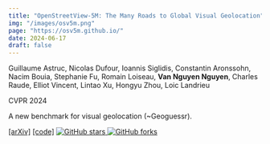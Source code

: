 ```yaml
---
title: "OpenStreetView-5M: The Many Roads to Global Visual Geolocation"
img: "/images/osv5m.png"
page: "https://osv5m.github.io/"
date: 2024-06-17
draft: false
---
```

Guillaume Astruc, Nicolas Dufour, Ioannis Siglidis, Constantin Aronssohn, Nacim Bouia, Stephanie Fu, Romain Loiseau, **Van Nguyen Nguyen**, Charles Raude, Elliot Vincent, Lintao Xu, Hongyu Zhou, Loic Landrieu

CVPR 2024  

A new benchmark for visual geolocation (~Geoguessr).

<span class="links-line">
  <a href="https://arxiv.org/pdf/2404.18873">[arXiv]</a>
  <a href="https://github.com/gastruc/osv5m">[code]</a>
  <a href="https://github.com/gastruc/osv5m/stargazers">
    <img src="https://img.shields.io/github/stars/gastruc/osv5m?style=social" alt="GitHub stars">
  </a>
  <a href="https://github.com/gastruc/osv5m/network/members">
    <img src="https://img.shields.io/github/forks/gastruc/osv5m?style=social" alt="GitHub forks">
  </a>
</span>